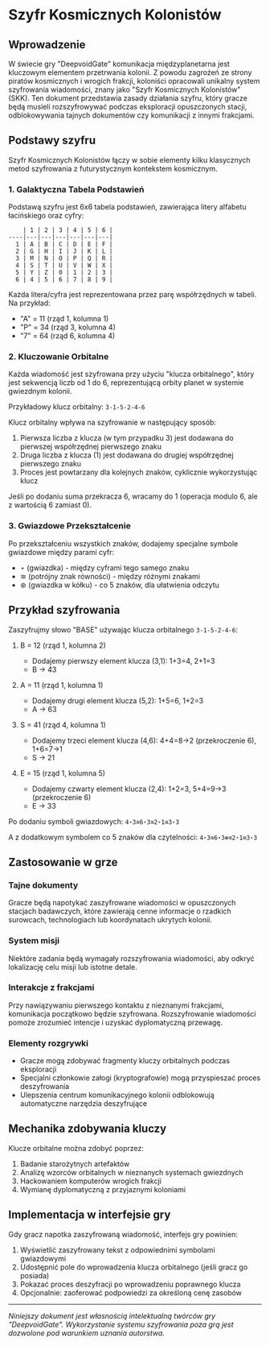 # Szyfr Kosmicznych Kolonistów

## Wprowadzenie

W świecie gry "DeepvoidGate" komunikacja międzyplanetarna jest kluczowym elementem przetrwania kolonii. Z powodu zagrożeń ze strony piratów kosmicznych i wrogich frakcji, koloniści opracowali unikalny system szyfrowania wiadomości, znany jako "Szyfr Kosmicznych Kolonistów" (SKK). Ten dokument przedstawia zasady działania szyfru, który gracze będą musieli rozszyfrowywać podczas eksploracji opuszczonych stacji, odblokowywania tajnych dokumentów czy komunikacji z innymi frakcjami.

## Podstawy szyfru

Szyfr Kosmicznych Kolonistów łączy w sobie elementy kilku klasycznych metod szyfrowania z futurystycznym kontekstem kosmicznym.

### 1. Galaktyczna Tabela Podstawień

Podstawą szyfru jest 6x6 tabela podstawień, zawierająca litery alfabetu łacińskiego oraz cyfry:

```
    | 1 | 2 | 3 | 4 | 5 | 6 |
----|---|---|---|---|---|---|
  1 | A | B | C | D | E | F |
  2 | G | H | I | J | K | L |
  3 | M | N | O | P | Q | R |
  4 | S | T | U | V | W | X |
  5 | Y | Z | 0 | 1 | 2 | 3 |
  6 | 4 | 5 | 6 | 7 | 8 | 9 |
```

Każda litera/cyfra jest reprezentowana przez parę współrzędnych w tabeli. Na przykład:

- "A" = 11 (rząd 1, kolumna 1)
- "P" = 34 (rząd 3, kolumna 4)
- "7" = 64 (rząd 6, kolumna 4)

### 2. Kluczowanie Orbitalne

Każda wiadomość jest szyfrowana przy użyciu "klucza orbitalnego", który jest sekwencją liczb od 1 do 6, reprezentującą orbity planet w systemie gwiezdnym kolonii.

Przykładowy klucz orbitalny: `3-1-5-2-4-6`

Klucz orbitalny wpływa na szyfrowanie w następujący sposób:

1. Pierwsza liczba z klucza (w tym przypadku 3) jest dodawana do pierwszej współrzędnej pierwszego znaku
2. Druga liczba z klucza (1) jest dodawana do drugiej współrzędnej pierwszego znaku
3. Proces jest powtarzany dla kolejnych znaków, cyklicznie wykorzystując klucz

Jeśli po dodaniu suma przekracza 6, wracamy do 1 (operacja modulo 6, ale z wartością 6 zamiast 0).

### 3. Gwiazdowe Przekształcenie

Po przekształceniu wszystkich znaków, dodajemy specjalne symbole gwiazdowe między parami cyfr:

- ⋆ (gwiazdka) - między cyframi tego samego znaku
- ≋ (potrójny znak równości) - między różnymi znakami
- ⊛ (gwiazdka w kółku) - co 5 znaków, dla ułatwienia odczytu

## Przykład szyfrowania

Zaszyfrujmy słowo "BASE" używając klucza orbitalnego `3-1-5-2-4-6`:

1. B = 12 (rząd 1, kolumna 2)

   - Dodajemy pierwszy element klucza (3,1): 1+3=4, 2+1=3
   - B → 43

2. A = 11 (rząd 1, kolumna 1)

   - Dodajemy drugi element klucza (5,2): 1+5=6, 1+2=3
   - A → 63

3. S = 41 (rząd 4, kolumna 1)

   - Dodajemy trzeci element klucza (4,6): 4+4=8→2 (przekroczenie 6), 1+6=7→1
   - S → 21

4. E = 15 (rząd 1, kolumna 5)
   - Dodajemy czwarty element klucza (2,4): 1+2=3, 5+4=9→3 (przekroczenie 6)
   - E → 33

Po dodaniu symboli gwiazdowych:
`4⋆3≋6⋆3≋2⋆1≋3⋆3`

A z dodatkowym symbolem co 5 znaków dla czytelności:
`4⋆3≋6⋆3⊛≋2⋆1≋3⋆3`

## Zastosowanie w grze

### Tajne dokumenty

Gracze będą napotykać zaszyfrowane wiadomości w opuszczonych stacjach badawczych, które zawierają cenne informacje o rzadkich surowcach, technologiach lub koordynatach ukrytych kolonii.

### System misji

Niektóre zadania będą wymagały rozszyfrowania wiadomości, aby odkryć lokalizację celu misji lub istotne detale.

### Interakcje z frakcjami

Przy nawiązywaniu pierwszego kontaktu z nieznanymi frakcjami, komunikacja początkowo będzie szyfrowana. Rozszyfrowanie wiadomości pomoże zrozumieć intencje i uzyskać dyplomatyczną przewagę.

### Elementy rozgrywki

- Gracze mogą zdobywać fragmenty kluczy orbitalnych podczas eksploracji
- Specjalni członkowie załogi (kryptografowie) mogą przyspieszać proces deszyfrowania
- Ulepszenia centrum komunikacyjnego kolonii odblokowują automatyczne narzędzia deszyfrujące

## Mechanika zdobywania kluczy

Klucze orbitalne można zdobyć poprzez:

1. Badanie starożytnych artefaktów
2. Analizę wzorców orbitalnych w nieznanych systemach gwiezdnych
3. Hackowaniem komputerów wrogich frakcji
4. Wymianę dyplomatyczną z przyjaznymi koloniami

## Implementacja w interfejsie gry

Gdy gracz napotka zaszyfrowaną wiadomość, interfejs gry powinien:

1. Wyświetlić zaszyfrowany tekst z odpowiednimi symbolami gwiazdowymi
2. Udostępnić pole do wprowadzenia klucza orbitalnego (jeśli gracz go posiada)
3. Pokazać proces deszyfracji po wprowadzeniu poprawnego klucza
4. Opcjonalnie: zaoferować podpowiedzi za określoną cenę zasobów

---

_Niniejszy dokument jest własnością intelektualną twórców gry "DeepvoidGate". Wykorzystanie systemu szyfrowania poza grą jest dozwolone pod warunkiem uznania autorstwa._
